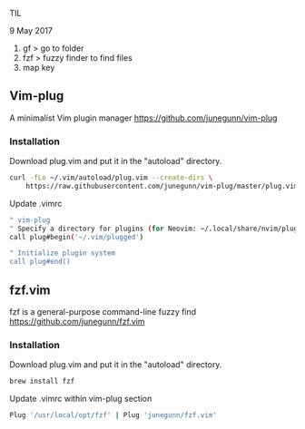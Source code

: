 TIL

9 May 2017

1. gf > go to folder
2. fzf > fuzzy finder to find files
3. map key

## Vim-plug
A minimalist Vim plugin manager
https://github.com/junegunn/vim-plug

### Installation
Download plug.vim and put it in the "autoload" directory.
```sh
curl -fLo ~/.vim/autoload/plug.vim --create-dirs \
    https://raw.githubusercontent.com/junegunn/vim-plug/master/plug.vim
```
Update .vimrc
```sh
" vim-plug
" Specify a directory for plugins (for Neovim: ~/.local/share/nvim/plugged)
call plug#begin('~/.vim/plugged')

" Initialize plugin system
call plug#end()
```


## fzf.vim
fzf is a general-purpose command-line fuzzy find
https://github.com/junegunn/fzf.vim

### Installation
Download plug.vim and put it in the "autoload" directory.
```sh
brew install fzf
```
Update .vimrc within vim-plug section
```sh
Plug '/usr/local/opt/fzf' | Plug 'junegunn/fzf.vim'
```

